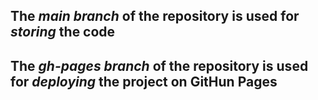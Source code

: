## The **_main branch_** of the repository is used for **_storing_** the code

## The **_gh-pages branch_** of the repository is used for **_deploying_** the project on GitHun Pages